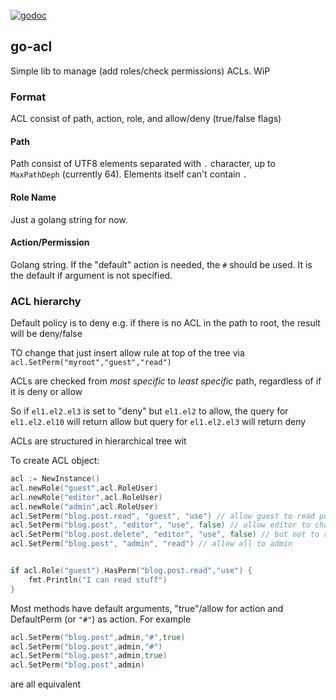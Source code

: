 [![godoc](http://img.shields.io/badge/godoc-reference-blue.svg?style=flat)](https://godoc.org/github.com/efigence/go-acl)

## go-acl

Simple lib to manage (add roles/check permissions) ACLs. WiP


### Format

ACL consist of path, action, role, and allow/deny (true/false flags)

#### Path

Path consist of UTF8 elements separated with `.` character, up to `MaxPathDeph` (currently 64). Elements itself can't contain `.`

#### Role Name

Just a golang string for now.

#### Action/Permission

Golang string. If the "default" action is needed, the `#` should be used. It is the default if argument is not specified.

### ACL hierarchy

Default policy is to deny e.g. if there is no ACL in the path to root, the result will be deny/false

TO change that just insert allow rule at top of the tree via `acl.SetPerm("myroot","guest","read")`

ACLs are checked from *most specific* to *least specific* path, regardless of if it is deny or allow

So if `el1.el2.el3` is set to "deny" but `el1.el2` to allow, the query for `el1.el2.el10` will return allow but query for `el1.el2.el3` will return deny


ACLs are structured in hierarchical tree wit

To create ACL object:

```go
acl := NewInstance()
acl.newRole("guest",acl.RoleUser)
acl.newRole("editor",acl.RoleUser)
acl.newRole("admin",acl.RoleUser)
acl.SetPerm("blog.post.read", "guest", "use") // allow guest to read posts
acl.SetPerm("blog.post", "editor", "use", false) // allow editor to change them
acl.SetPerm("blog.post.delete", "editor", "use", false) // but not to remove them
acl.SetPerm("blog.post", "admin", "read") // allow all to admin


if acl.Role("guest").HasPerm("blog.post.read","use") {
    fmt.Println("I can read stuff")
}

```

Most methods have default arguments, "true"/allow for action and DefaultPerm (or `"#"`) as action. For example

```go
acl.SetPerm("blog.post",admin,"#",true)
acl.SetPerm("blog.post",admin,"#")
acl.SetPerm("blog.post",admin,true)
acl.SetPerm("blog.post",admin)
```

are all equivalent
